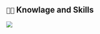 ## `👨‍💻` Knowlage and Skills
[![](https://skillicons.dev/icons?i=cpp,cs,html,lua,py,bash,visualstudio,vscode,windows)](https://skillicons.dev)

